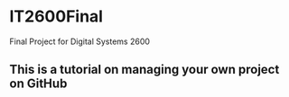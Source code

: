 # IT2600Final
Final Project for Digital Systems 2600
## This is a tutorial on managing your own project on GitHub 
